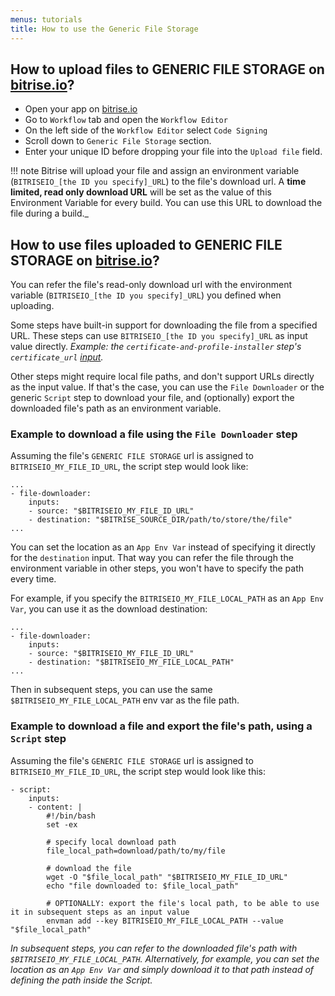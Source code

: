 ```yaml
---
menus: tutorials
title: How to use the Generic File Storage
---
```

## How to upload files to GENERIC FILE STORAGE on [bitrise.io](https://www.bitrise.io)?

- Open your app on [bitrise.io](https://www.bitrise.io)
- Go to `Workflow` tab and open the `Workflow Editor`
- On the left side of the `Workflow Editor` select `Code Signing `
- Scroll down to `Generic File Storage` section.
- Enter your unique ID before dropping your file into the `Upload file` field.

!!! note
    Bitrise will upload your file and assign an environment variable (`BITRISEIO_[the ID you specify]_URL`)
    to the file's download url. A __time limited, read only download URL__ will
    be set as the value of this Environment Variable
    for every build. You can use this URL to download the file during a build._

## How to use files uploaded to GENERIC FILE STORAGE on [bitrise.io](https://www.bitrise.io)?

You can refer the file's read-only download url with the environment variable (`BITRISEIO_[the ID you specify]_URL`) you defined when uploading.

Some steps have built-in support for downloading the file from a specified URL.
These steps can use `BITRISEIO_[the ID you specify]_URL` as input value directly.
*Example: the `certificate-and-profile-installer` step's `certificate_url`
[input](https://github.com/bitrise-io/steps-certificate-and-profile-installer/blob/master/step.yml#L24).*

Other steps might require local file paths, and don't support URLs directly as the input value.
If that's the case, you can use the `File Downloader` or
the generic `Script` step to download your file, and (optionally) export the downloaded file's path as an environment variable.


### Example to download a file using the `File Downloader` step

Assuming the file's `GENERIC FILE STORAGE` url is assigned to `BITRISEIO_MY_FILE_ID_URL`, the script step would look like:

```
...
- file-downloader:
    inputs:
    - source: "$BITRISEIO_MY_FILE_ID_URL"
    - destination: "$BITRISE_SOURCE_DIR/path/to/store/the/file"
...
```

You can set the location as an `App Env Var` instead of specifying it
directly for the `destination` input. That way you can refer the file
through the environment variable in other steps, you won't have to
specify the path every time.

For example, if you specify the `BITRISEIO_MY_FILE_LOCAL_PATH` as an `App Env Var`,
you can use it as the download destination:

```
...
- file-downloader:
    inputs:
    - source: "$BITRISEIO_MY_FILE_ID_URL"
    - destination: "$BITRISEIO_MY_FILE_LOCAL_PATH"
...
```

Then in subsequent steps, you can use the same `$BITRISEIO_MY_FILE_LOCAL_PATH` env var
as the file path.


### Example to download a file and export the file's path, using a `Script` step

Assuming the file's `GENERIC FILE STORAGE` url is assigned to `BITRISEIO_MY_FILE_ID_URL`, the script step would look like this:

```
- script:
    inputs:
    - content: |
        #!/bin/bash
        set -ex

        # specify local download path
        file_local_path=download/path/to/my/file

        # download the file
        wget -O "$file_local_path" "$BITRISEIO_MY_FILE_ID_URL"
        echo "file downloaded to: $file_local_path"

        # OPTIONALLY: export the file's local path, to be able to use it in subsequent steps as an input value
        envman add --key BITRISEIO_MY_FILE_LOCAL_PATH --value "$file_local_path"
```

*In subsequent steps, you can refer to the downloaded file's path with `$BITRISEIO_MY_FILE_LOCAL_PATH`.
Alternatively, for example, you can set the location as an `App Env Var` and
simply download it to that path instead of defining the path
inside the Script.*
